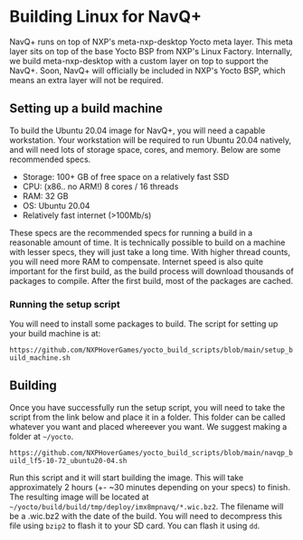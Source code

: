 # Building Linux for NavQ+

NavQ+ runs on top of NXP's meta-nxp-desktop Yocto meta layer. This meta layer sits on top of the base Yocto BSP from NXP's Linux Factory. Internally, we build meta-nxp-desktop with a custom layer on top to support the NavQ+. Soon, NavQ+ will officially be included in NXP's Yocto BSP, which means an extra layer will not be required.

## Setting up a build machine

To build the Ubuntu 20.04 image for NavQ+, you will need a capable workstation. Your workstation will be required to run Ubuntu 20.04 natively, and will need lots of storage space, cores, and memory. Below are some recommended specs.

* Storage: 100+ GB of free space on a relatively fast SSD
* CPU: (x86.. no ARM!) 8 cores / 16 threads
* RAM: 32 GB
* OS: Ubuntu 20.04
* Relatively fast internet (>100Mb/s)

These specs are the recommended specs for running a build in a reasonable amount of time. It is technically possible to build on a machine with lesser specs, they will just take a long time. With higher thread counts, you will need more RAM to compensate. Internet speed is also quite important for the first build, as the build process will download thousands of packages to compile. After the first build, most of the packages are cached.

### Running the setup script
You will need to install some packages to build. The script for setting up your build machine is at:

`https://github.com/NXPHoverGames/yocto_build_scripts/blob/main/setup_build_machine.sh`

## Building

Once you have successfully run the setup script, you will need to take the script from the link below and place it in a folder. This folder can be called whatever you want and placed whereever you want. We suggest making a folder at `~/yocto`.

`https://github.com/NXPHoverGames/yocto_build_scripts/blob/main/navqp_build_lf5-10-72_ubuntu20-04.sh`

Run this script and it will start building the image. This will take approximately 2 hours (+- ~30 minutes depending on your specs) to finish. The resulting image will be located at `~/yocto/build/build/tmp/deploy/imx8mpnavq/*.wic.bz2`. The filename will be a .wic.bz2 with the date of the build. You will need to decompress this file using `bzip2` to flash it to your SD card. You can flash it using `dd`.